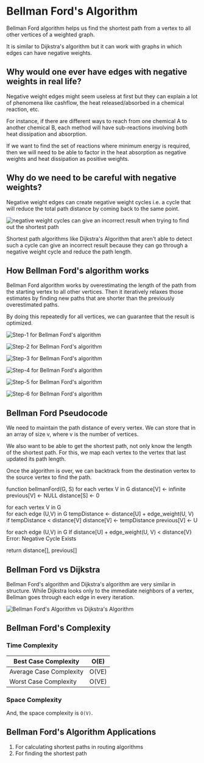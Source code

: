 # Bellman Ford's Algorithm
Bellman Ford algorithm helps us find the shortest path from a vertex to all other vertices of a weighted graph.

It is similar to Dijkstra's algorithm but it can work with graphs in which edges can have negative weights.

## Why would one ever have edges with negative weights in real life?

Negative weight edges might seem useless at first but they can explain a lot of phenomena like cashflow, the heat released/absorbed in a chemical reaction, etc.

For instance, if there are different ways to reach from one chemical A to another chemical B, each method will have sub-reactions involving both heat dissipation and absorption.

If we want to find the set of reactions where minimum energy is required, then we will need to be able to factor in the heat absorption as negative weights and heat dissipation as positive weights.

## Why do we need to be careful with negative weights?

Negative weight edges can create negative weight cycles i.e. a cycle that will reduce the total path distance by coming back to the same point.

![negative weight cycles can give an incorrect result when trying to find out the shortest path](https://cdn.programiz.com/sites/tutorial2program/files/negative-weight-cycle_1.png)

Shortest path algorithms like Dijkstra's Algorithm that aren't able to detect such a cycle can give an incorrect result because they can go through a negative weight cycle and reduce the path length.

## How Bellman Ford's algorithm works

Bellman Ford algorithm works by overestimating the length of the path from the starting vertex to all other vertices. Then it iteratively relaxes those estimates by finding new paths that are shorter than the previously overestimated paths.

By doing this repeatedly for all vertices, we can guarantee that the result is optimized.

![Step-1 for Bellman Ford's algorithm](https://cdn.programiz.com/sites/tutorial2program/files/Bellman-Ford-Algorithm-1.png)

![Step-2 for Bellman Ford's algorithm](https://cdn.programiz.com/sites/tutorial2program/files/Bellman-Ford-Algorithm-2.png)

![Step-3 for Bellman Ford's algorithm](https://cdn.programiz.com/sites/tutorial2program/files/Bellman-Ford-Algorithm-3.png)

![Step-4 for Bellman Ford's algorithm](https://cdn.programiz.com/sites/tutorial2program/files/Bellman-Ford-Algorithm-4.png)

![Step-5 for Bellman Ford's algorithm](https://cdn.programiz.com/sites/tutorial2program/files/Bellman-Ford-Algorithm-5.png)

![Step-6 for Bellman Ford's algorithm](https://cdn.programiz.com/sites/tutorial2program/files/Bellman-Ford-Algorithm-6.png)

## Bellman Ford Pseudocode

We need to maintain the path distance of every vertex. We can store that in an array of size v, where v is the number of vertices.

We also want to be able to get the shortest path, not only know the length of the shortest path. For this, we map each vertex to the vertex that last updated its path length.

Once the algorithm is over, we can backtrack from the destination vertex to the source vertex to find the path.

function bellmanFord(G, S)
  for each vertex V in G
    distance[V] <- infinite
      previous[V] <- NULL
  distance[S] <- 0

  for each vertex V in G				
    for each edge (U,V) in G
      tempDistance <- distance[U] + edge_weight(U, V)
      if tempDistance < distance[V]
        distance[V] <- tempDistance
        previous[V] <- U

  for each edge (U,V) in G
    If distance[U] + edge_weight(U, V) < distance[V}
      Error: Negative Cycle Exists

  return distance[], previous[]
  
## Bellman Ford vs Dijkstra

Bellman Ford's algorithm and Dijkstra's algorithm are very similar in structure. While Dijkstra looks only to the immediate neighbors of a vertex, Bellman goes through each edge in every iteration.

![Bellman Ford's Algorithm vs Dijkstra's Algorithm](https://cdn.programiz.com/sites/tutorial2program/files/bellman-ford-vs-dijkstra.jpg)

## Bellman Ford's Complexity
### Time Complexity
| Best Case Complexity	| O(E) |
| ----------------------| ---- |
| Average Case Complexity| O(VE)|
| Worst Case Complexity	| O(VE)|

### Space Complexity   
   
And, the space complexity is `O(V)`.

## Bellman Ford's Algorithm Applications
1. For calculating shortest paths in routing algorithms
2. For finding the shortest path